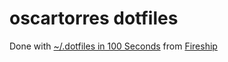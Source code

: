 # oscartorres dotfiles

Done with [~/.dotfiles in 100 Seconds](https://www.youtube.com/watch?v=r_MpUP6aKiQ) from [Fireship](https://www.youtube.com/@Fireship)
